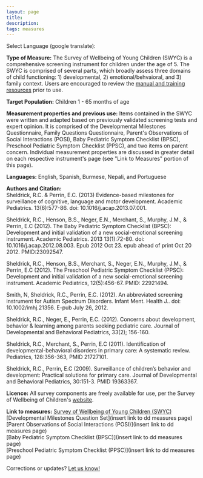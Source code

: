 ```yaml
---
layout: page
title: 
description:
tags: measures
---
```


Select Language (google translate):  

<div id="google_translate_element"></div><script type="text/javascript">
function googleTranslateElementInit() {
  new google.translate.TranslateElement({pageLanguage: 'en', layout: google.translate.TranslateElement.InlineLayout.SIMPLE, gaTrack: true, gaId: 'UA-64320648-1'}, 'google_translate_element');
}
</script><script type="text/javascript" src="//translate.google.com/translate_a/element.js?cb=googleTranslateElementInit"></script>  

**Type of Measure:**  The Survey of Wellbeing of Young Children (SWYC) is a comprehensive screening instrument for children under the age of 5. The SWYC is comprised of several parts, which broadly assess three domains of child functioning: 1) developmental, 2) emotional/behvaioral, and 3) family context. Users are encouraged to review the [manual and training resources](https://www.floatinghospital.org/The-Survey-of-Wellbeing-of-Young-Children/Manual-Training-Resources.aspx) prior to use.    

**Target Population:** Children 1 - 65 months of age

**Measurement properties and previous use:** Items contained in the SWYC were written and adapted based on previously validated screening tests and expert opinion. It is comprised of the Developmental Milestones Questionnaire, Family Questions Questionnaire, Parent's Observations of Social Interactions (POSI), Baby Pediatric Symptom Checklist (BPSC), Preschool Pediatric Symptom Checklist (PPSC), and two items on parent concern. Individual measurement properties are discussed in greater detail on each respective instrument's page (see "Link to Measures" portion of this page). 

**Languages:** English, Spanish, Burmese, Nepali, and Portuguese

**Authors and Citation:**  
Sheldrick, R.C. & Perrin, E.C. (2013) Evidence-based milestones for surveillance of cognitive, language and motor development. Academic Pediatrics. 13(6):577-86. doi: 10.1016/j.acap.2013.07.001.  

Sheldrick, R.C., Henson, B.S., Neger, E.N., Merchant, S., Murphy, J.M., & Perrin, E.C (2012). The Baby Pediatric Symptom Checklist (BPSC): Development and initial validation of a new social-emotional screening instrument. Academic Pediatrics. 2013 13(1):72-80. doi: 10.1016/j.acap.2012.08.003. Epub 2012 Oct 23. epub ahead of print Oct 20 2012. PMID:23092547.  

Sheldrick, R.C., Henson, B.S., Merchant, S., Neger, E.N., Murphy, J.M., & Perrin, E.C (2012). The Preschool Pediatric Symptom Checklist (PPSC): Development and initial validation of a new social-emotional screening instrument. Academic Pediatrics, 12(5):456-67. PMID: 22921494.  

Smith, N, Sheldrick, R.C., Perrin, E.C. (2012). An abbreviated screening instrument for Autism Spectrum Disorders. Infant Ment. Health J.. doi: 10.1002/imhj.21356. E-pub July 26, 2012.  

Sheldrick, R.C., Neger, E., Perrin, E.C. (2012). Concerns about development, behavior & learning among parents seeking pediatric care. Journal of Developmental and Behavioral Pediatrics, 33(2); 156-160.  

Sheldrick, R.C., Merchant, S., Perrin, E.C (2011). Identification of developmental-behavioral disorders in primary care: A systematic review. Pediatrics, 128:356-363, PMID 21727101.  

Sheldrick, R.C., Perrin, E.C (2009). Surveillance of children’s behavior and development: Practical solutions for primary care. Journal of Developmental and Behavioral Pediatrics, 30:151-3. PMID 19363367.  

**Licence:** All survey components are freely available for use, per the Survey of Wellbeing of Children's [website](https://www.floatinghospital.org/The-Survey-of-Wellbeing-of-Young-Children/Parts-of-the-SWYC.aspx).  

**Link to measures:** [Survey of Wellbeing of Young Children (SWYC)](https://www.floatinghospital.org/The-Survey-of-Wellbeing-of-Young-Children/Parts-of-the-SWYC.aspx)  
[Developmental Milestones Question Set](insert link to dd measures page)      
[Parent Observations of Social Interactions (POSI)](insert link to dd measures page)      
[Baby Pediatric Symptom Checklist (BPSC)](insert link to dd measures page)    
[Preschool Pediatric Symptom Checklist (PPSC)](insert link to dd measures page)      


Corrections or updates? [Let us know!](http://disabilitymeasures.org/contact)
